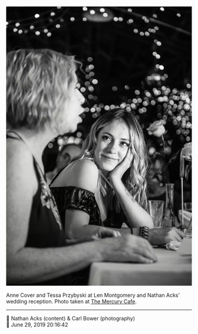 ![Anne Cover and Tessa Przybyski](assets/7e2906f4ea6134aa47b439521ea01a8d.webp)

Anne Cover and Tessa Przybyski at Len Montgomery and Nathan Acks’ wedding reception. Photo taken at [The Mercury Cafe](http://mercurycafe.com/).

- - - -

<span aria-hidden="true">👥</span> Nathan Acks (content) & Carl Bower (photography)  
<span aria-hidden="true">📅</span> June 29, 2019 20:16:42
